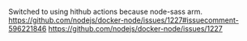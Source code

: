 Switched to using hithub actions because node-sass arm.
https://github.com/nodejs/docker-node/issues/1227#issuecomment-596221846
https://github.com/nodejs/docker-node/issues/1227
